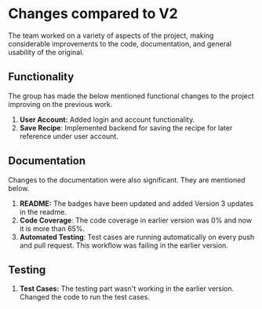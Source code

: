 # Changes compared to V2

The team worked on a variety of aspects of the project, making considerable improvements to the code, documentation, and general usability of the original.


## Functionality

The group has made the below mentioned functional changes to the project improving on the previous work.

1. **User Account:** Added login and account functionality.
2. **Save Recipe**: Implemented backend for saving the recipe for later reference under user account.

## Documentation

Changes to the documentation were also significant. They are mentioned below.

1. **README:** The badges have been updated and added Version 3 updates in the readme.
2. **Code Coverage**: The code coverage in earlier version was 0%  and now it is more than 65%.
3. **Automated Testing**: Test cases are running automatically on every push and pull request. This workflow was failing in the earlier version.

## Testing

1. **Test Cases:** The testing part wasn't working in the earlier version. Changed the code to run the test cases. 


